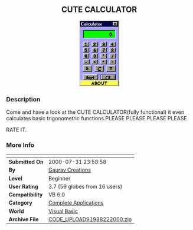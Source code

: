 ﻿<div align="center">

## CUTE CALCULATOR

<img src="PIC2000811411512861.gif">
</div>

### Description

Come and have a look at the CUTE CALCULATOR(fully functional) it even calculates basic trigonometric functions.PLEASE PLEASE PLEASE PLEASE

RATE IT.
 
### More Info
 


<span>             |<span>
---                |---
**Submitted On**   |2000-07-31 23:58:58
**By**             |[Gaurav Creations](https://github.com/Planet-Source-Code/PSCIndex/blob/master/ByAuthor/gaurav-creations.md)
**Level**          |Beginner
**User Rating**    |3.7 (59 globes from 16 users)
**Compatibility**  |VB 6\.0
**Category**       |[Complete Applications](https://github.com/Planet-Source-Code/PSCIndex/blob/master/ByCategory/complete-applications__1-27.md)
**World**          |[Visual Basic](https://github.com/Planet-Source-Code/PSCIndex/blob/master/ByWorld/visual-basic.md)
**Archive File**   |[CODE\_UPLOAD91988222000\.zip](https://github.com/Planet-Source-Code/gaurav-creations-cute-calculator__1-10294/archive/master.zip)








